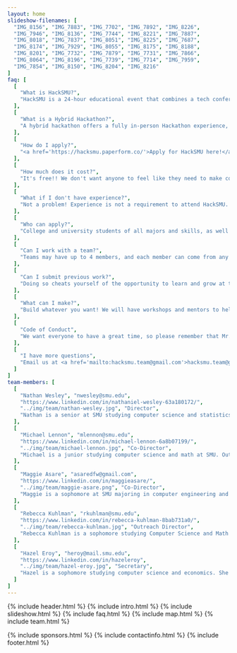 ```yaml
---
layout: home
slideshow-filenames: [
  "IMG_8156", "IMG_7883", "IMG_7702", "IMG_7892", "IMG_8226",
  "IMG_7946", "IMG_8136", "IMG_7744", "IMG_8221", "IMG_7887", 
  "IMG_8018", "IMG_7837", "IMG_8051", "IMG_8225", "IMG_7687", 
  "IMG_8174", "IMG_7929", "IMG_8055", "IMG_8175", "IMG_8188", 
  "IMG_8201", "IMG_7732", "IMG_7879", "IMG_7731", "IMG_7866", 
  "IMG_8064", "IMG_8196", "IMG_7739", "IMG_7714", "IMG_7959", 
  "IMG_7854", "IMG_8150", "IMG_8204", "IMG_8216"
]
faq: [
  [
    "What is HackSMU?",
    "HackSMU is a 24-hour educational event that combines a tech conference, a career fair, and a start-up competition. Come learn new skills, meet corporate recruiters, create amazing projects, and have fun at HackSMU!"
  ],
  [
    "What is a Hybrid Hackathon?",
    "A hybrid hackathon offers a fully in-person Hackathon experience, while also allowing virtual participants. We use digital mediums such as Discord and Twitch to allow all participants - in person and virtual - to attend workshops, create teams and submit projects. Distance is no barrier!"
  ],
  [
    "How do I apply?",
    "<a href='https://hacksmu.paperform.co/'>Apply for HackSMU here!</a> Anyone with a valid SMU ID may apply at the door, but we encourage you to apply as soon as possible. We will email updates and acceptance letters, so be sure to mark <a href='mailto:HackSMU.team@gmail.com'>hacksmu.team@gmail.com</a> as an accepted sender."
  ],
  [
    "How much does it cost?",
    "It's free!! We don't want anyone to feel like they need to make concessions to unleash their creativity and create awesome. By attending HackSMU, you will have access to resources, swag, food, workshops, networking opportunities, and the chance to compete for prizes at no cost."
  ],
  [
    "What if I don't have experience?",
    "Not a problem! Experience is not a requirement to attend HackSMU. Come join us and learn from our workshops and mentors! We will also offer prizes specifically for first time hackers."
  ],
  [
    "Who can apply?",
    "College and university students of all majors and skills, as well as recent graduates and select high school students (ages 16+), are eligible to apply for HackSMU."
  ],
  [
    "Can I work with a team?",
    "Teams may have up to 4 members, and each member can come from any major, skill level, school, etc. If you are unable to find teammates before HackSMU, we’ll help you when the event starts."
  ],
  [
    "Can I submit previous work?",
    "Doing so cheats yourself of the opportunity to learn and grow at this educational event. Please respect yourself and those around you by presenting only what you create during HackSMU."
  ],
  [
    "What can I make?",
    "Build whatever you want! We will have workshops and mentors to help you build and present Websites, Mobile Apps, Hardware Hacks, AI bots from the future, and more!"
  ],
  [
    "Code of Conduct",
    "We want everyone to have a great time, so please remember that Mr. Rogers wants each of us to strive to accept others exactly the way they are, right here and now. See the official Major League Hacking Code of Conduct for details on rules and guidelines at hackathons <a href='https://static.mlh.io/docs/mlh-code-of-conduct.pdf'>here</a>."
  ],
  [
    "I have more questions",
    "Email us at <a href='mailto:hacksmu.team@gmail.com'>hacksmu.team@gmail.com</a>, and we will reply as soon as we can! Be sure to mark <a href='mailto:HackSMU.team@gmail.com'>hacksmu.team@gmail.com</a> as an accepted sender."
  ]
]
team-members: [
  [
    "Nathan Wesley", "nwesley@smu.edu", 
    "https://www.linkedin.com/in/nathaniel-wesley-63a180172/", 
    "../img/team/nathan-wesley.jpg", "Director", 
    "Nathan is a senior at SMU studying computer science and statistics. When he's not hacking away at his fully-customized linux terminal, he likes to run and listen to lo-fi beats on spotify. He prides himself on being the Computer Science Club President and doing *really good* at that one JV wrestling tournament in high school."
  ],
  [
    "Michael Lennon", "mlennon@smu.edu", 
    "https://www.linkedin.com/in/michael-lennon-6a8b07199/", 
    "../img/team/michael-lennon.jpg", "Co-Director", 
    "Michael is a junior studying computer science and math at SMU. Outside of coding (in his not fully-customized Linux Terminal...), he's involved in Theta Tau and plays trombone for the SMU Mustang Band. In his free time, he enjoys tutoring, drawing, running, and playing video games."
  ],
  [
    "Maggie Asare", "asaredfw@gmail.com",
    "https://www.linkedin.com/in/maggieasare/", 
    "../img/team/maggie-asare.png", "Co-Director",
    "Maggie is a sophomore at SMU majoring in computer engineering and business. She is a Hunt Scholar and member of the honors college. In her free time, she likes to do crafts, sew, and try to convince her friends that crocheting is cool."
  ],
  [
    "Rebecca Kuhlman", "rkuhlman@smu.edu", 
    "https://www.linkedin.com/in/rebecca-kuhlman-8bab731a0/", 
    "../img/team/rebecca-kuhlman.jpg", "Outreach Director", 
    "Rebecca Kuhlman is a sophomore studying Computer Science and Math at SMU. They're a lab tech working at the Deason Innovation Gym, and is the resident 3D scanning staff member there. When they're not doing school work, they enjoy baking, drawing, and crafting (especially crocheting)."
  ],
  [
    "Hazel Eroy", "heroy@mail.smu.edu", 
    "https://www.linkedin.com/in/hazeleroy", 
    "../img/team/hazel-eroy.jpg", "Secretary", 
    "Hazel is a sophomore studying computer science and economics. She is also involved in Asian Council, Project Sunshine, and Robotics. Outside school, she like to bake and play tennis."
  ]
]
---
```


<!-- % include navbar.html % once we get it working.-->
{% include header.html %}
{% include intro.html %}
{% include slideshow.html %}
{% include faq.html %}
{% include map.html %}
{% include team.html %}
<!-- {% include mentors.html %} -->
{% include sponsors.html %}
{% include contactinfo.html %}
{% include footer.html %}

<!--,  
  [
    "Sabrina Peng", "shpeng@smu.edu", 
    "https://www.linkedin.com/in/sabrina-peng/", 
    "../img/team/sabrina-peng.png", "Mentor", 
    "Sabrina is an SMU senior studying finance and computer science. When she's not coding, you can find her analyzing figure skating scores, watching Friends, or posting on her foodstagram. Sabrina was one of three founders of HackSMU in its inaugural year."
  ],
  [
    "Momin Irfan", "", 
    "https://www.linkedin.com/in/mominirfan/", 
    "../img/team/momin-irfan.jpeg", "Mentor", 
    "Momin Irfan is an Academy Analyst at Point72 in the Long/Short division and a 2019 graduate of SMU. He is the former president of the SMU Computer Science Club and was one of three founders of HackSMU in its inaugural year."
  ],
  [
    "Scotty Shaw", "scottyshaw1@gmail.com", 
    "https://www.linkedin.com/in/scottyshaw/", 
    "../img/team/scotty-shaw.jpeg", "Mentor", 
    "The Fresh Duke Scotty Shaw is a Duke 2009 alum who founded HackDuke and creates and mentors hackathons for universities throughout Texas and Oklahoma. He can play all positions in basketball, but is most dangerous at point guard and shooting guard."
  ]-->